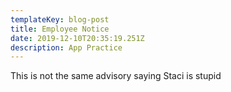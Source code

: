 ```yaml
---
templateKey: blog-post
title: Employee Notice
date: 2019-12-10T20:35:19.251Z
description: App Practice
---
```

This is not the same advisory saying Staci is stupid
